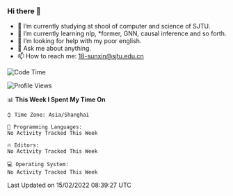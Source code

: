 ### Hi there 👋

<!--
**sunxin000/sunxin000** is a ✨ _special_ ✨ repository because its `README.md` (this file) appears on your GitHub profile.

Here are some ideas to get you started:

- 🔭 I’m currently working on ...
- 🌱 I’m currently learning ...
- 👯 I’m looking to collaborate on ...
- 🤔 I’m looking for help with ...
- 💬 Ask me about ...
- 📫 How to reach me: ...
- 😄 Pronouns: ...
- ⚡ Fun fact: ...
-->
- 🏫 I’m currently studying at shool of computer and science of SJTU.
- 🌱 I’m currently learning nlp, \*former, GNN, causal inference and so forth.
- 🤔 I’m looking for help with my poor english.
- 💬 Ask me about anything.
- 📫 How to reach me: 18-sunxin@sjtu.edu.cn
<!--START_SECTION:waka-->
![Code Time](http://img.shields.io/badge/Code%20Time-85%20hrs%2027%20mins-blue)

![Profile Views](http://img.shields.io/badge/Profile%20Views-0-blue)

📊 **This Week I Spent My Time On** 

```text
⌚︎ Time Zone: Asia/Shanghai

💬 Programming Languages: 
No Activity Tracked This Week

🔥 Editors: 
No Activity Tracked This Week

💻 Operating System: 
No Activity Tracked This Week

```


 Last Updated on 15/02/2022 08:39:27 UTC
<!--END_SECTION:waka-->
